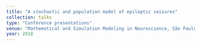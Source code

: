 ```yaml
---
title: "A stochastic and population model of epileptic seizures"
collection: talks
type: "Conference presentations"
venue: "Mathematical and Simulation Modeling in Neuroscience, São Paulo, Brazil"
year: 2018
---
```

